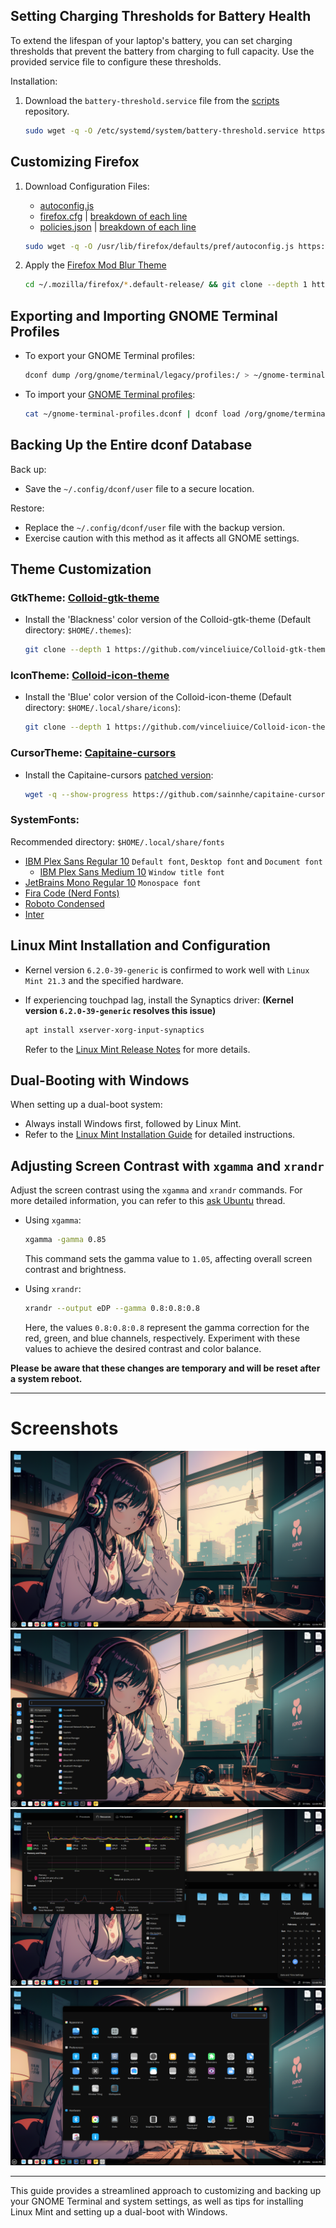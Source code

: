 ## Setting Charging Thresholds for Battery Health

To extend the lifespan of your laptop's battery, you can set charging thresholds that prevent the battery from charging to full capacity. Use the provided service file to configure these thresholds.

Installation:

1. Download the `battery-threshold.service` file from the [scripts](https://github.com/sakshiagrwal/Scripts/blob/dev/Linux/etc/systemd/system/battery-threshold.service) repository.

    ```sh
    sudo wget -q -O /etc/systemd/system/battery-threshold.service https://raw.githubusercontent.com/sakshiagrwal/Scripts/dev/Linux/etc/systemd/system/battery-threshold.service && sudo systemctl enable --now battery-threshold.service
    ```

## Customizing Firefox

1. Download Configuration Files:

    - [autoconfig.js](https://github.com/sakshiagrwal/Scripts/blob/main/Windows/Extra/autoconfig.js)
    - [firefox.cfg](https://github.com/sakshiagrwal/Scripts/blob/dev/Linux/usr/lib/firefox/firefox.cfg) | [breakdown of each line](https://github.com/sakshiagrwal/Scripts/commit/29d90e6f4b727b24824584da56e5965cb43d94ea)
    - [policies.json](https://github.com/sakshiagrwal/Scripts/blob/dev/Linux/usr/lib/firefox/distribution/policies.json) | [breakdown of each line](https://github.com/sakshiagrwal/Scripts/commit/258124948b51033265574a73336131482e22fc2e)

    ```sh
    sudo wget -q -O /usr/lib/firefox/defaults/pref/autoconfig.js https://raw.githubusercontent.com/sakshiagrwal/Scripts/dev/Linux/usr/lib/firefox/defaults/pref/autoconfig.js && sudo wget -q -O /usr/lib/firefox/firefox.cfg https://raw.githubusercontent.com/sakshiagrwal/Scripts/dev/Linux/usr/lib/firefox/firefox.cfg && sudo wget -q -O /usr/lib/firefox/distribution/policies.json https://raw.githubusercontent.com/sakshiagrwal/Scripts/dev/Linux/usr/lib/firefox/distribution/policies.json
    ```

2. Apply the [Firefox Mod Blur Theme](https://github.com/datguypiko/Firefox-Mod-Blur)

    ```sh
    cd ~/.mozilla/firefox/*.default-release/ && git clone --depth 1 https://github.com/datguypiko/Firefox-Mod-Blur chrome && cd chrome/ && rm -rf !(ASSETS|*.css) .[^.]*
    ```

## Exporting and Importing GNOME Terminal Profiles

-   To export your GNOME Terminal profiles:

    ```sh
    dconf dump /org/gnome/terminal/legacy/profiles:/ > ~/gnome-terminal-profiles.dconf
    ```

-   To import your [GNOME Terminal profiles](https://github.com/sakshiagrwal/Dotfiles/blob/main/bash/gnome-terminal-profiles.dconf):

    ```sh
    cat ~/gnome-terminal-profiles.dconf | dconf load /org/gnome/terminal/legacy/profiles:/
    ```

## Backing Up the Entire dconf Database

Back up:

-   Save the `~/.config/dconf/user` file to a secure location.

Restore:

-   Replace the `~/.config/dconf/user` file with the backup version.
-   Exercise caution with this method as it affects all GNOME settings.

## Theme Customization

### GtkTheme: [Colloid-gtk-theme](https://github.com/vinceliuice/Colloid-gtk-theme)

-   Install the 'Blackness' color version of the Colloid-gtk-theme (Default directory: `$HOME/.themes`):

    ```sh
    git clone --depth 1 https://github.com/vinceliuice/Colloid-gtk-theme && cd Colloid-gtk-theme && ./install.sh --color dark --libadwaita --tweaks black rimless && cd .. && rm -rf Colloid-gtk-theme
    ```

### IconTheme: [Colloid-icon-theme](https://github.com/vinceliuice/Colloid-icon-theme)

-   Install the 'Blue' color version of the Colloid-icon-theme (Default directory: `$HOME/.local/share/icons`):

    ```sh
    git clone --depth 1 https://github.com/vinceliuice/Colloid-icon-theme && cd Colloid-icon-theme && ./install.sh && cd .. && rm -rf Colloid-icon-theme
    ```

### CursorTheme: [Capitaine-cursors](https://github.com/keeferrourke/capitaine-cursors)

-   Install the Capitaine-cursors [patched version](https://github.com/sainnhe/capitaine-cursors):

    ```sh
    wget -q --show-progress https://github.com/sainnhe/capitaine-cursors/releases/download/r5/Linux.zip && unzip -q Linux.zip -d Capitaine-Cursors && cd Capitaine-Cursors/ && mv 'Capitaine Cursors' ~/.icons/Capitaine-Cursors && cd .. && rm -rf Capitaine-Cursors Linux.zip
    ```

### SystemFonts:

Recommended directory: `$HOME/.local/share/fonts`

-   [IBM Plex Sans Regular 10](https://fonts.google.com/specimen/IBM+Plex+Sans) `Default font`, `Desktop font` and `Document font`
    -   [IBM Plex Sans Medium 10]() `Window title font`
-   [JetBrains Mono Regular 10](https://www.jetbrains.com/lp/mono) `Monospace font`
-   [Fira Code (Nerd Fonts)](https://github.com/ryanoasis/nerd-fonts/releases/latest)
-   [Roboto Condensed](https://fonts.google.com/specimen/Roboto+Condensed)
-   [Inter](https://fonts.google.com/specimen/Inter)

## Linux Mint Installation and Configuration

-   Kernel version `6.2.0-39-generic` is confirmed to work well with `Linux Mint 21.3` and the specified hardware.
-   If experiencing touchpad lag, install the Synaptics driver: **(Kernel version `6.2.0-39-generic` resolves this issue)**

    ```sh
    apt install xserver-xorg-input-synaptics
    ```

    Refer to the [Linux Mint Release Notes](https://linuxmint.com/rel_virginia.php) for more details.

## Dual-Booting with Windows

When setting up a dual-boot system:

-   Always install Windows first, followed by Linux Mint.
-   Refer to the [Linux Mint Installation Guide](https://linuxmint-installation-guide.readthedocs.io/en/latest/multiboot.html) for detailed instructions.

## Adjusting Screen Contrast with `xgamma` and `xrandr`

Adjust the screen contrast using the `xgamma` and `xrandr` commands. For more detailed information, you can refer to this [ask Ubuntu](https://askubuntu.com/questions/91195/how-do-i-adjust-the-screen-contrast) thread.

-   Using `xgamma`:

    ```sh
    xgamma -gamma 0.85
    ```

    This command sets the gamma value to `1.05`, affecting overall screen contrast and brightness.

-   Using `xrandr`:

    ```sh
    xrandr --output eDP --gamma 0.8:0.8:0.8
    ```

    Here, the values `0.8:0.8:0.8` represent the gamma correction for the red, green, and blue channels, respectively. Experiment with these values to achieve the desired contrast and color balance.

**Please be aware that these changes are temporary and will be reset after a system reboot.**

---

# Screenshots

![Screenshot1](Img/Screenshot1.png)
![Screenshot2](Img/Screenshot2.png)
![Screenshot3](Img/Screenshot3.png)
![Screenshot4](Img/Screenshot4.png)

---

This guide provides a streamlined approach to customizing and backing up your GNOME Terminal and system settings, as well as tips for installing Linux Mint and setting up a dual-boot with Windows.
